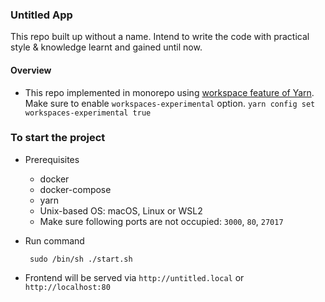 ### Untitled App
This repo built up without a name. Intend to write the code with practical style & knowledge learnt and gained until now.

#### Overview
- This repo implemented in monorepo using [workspace feature of Yarn](https://classic.yarnpkg.com/blog/2017/08/02/introducing-workspaces/). Make sure to enable `workspaces-experimental` option.
`yarn config set workspaces-experimental true` 


### To start  the project
- Prerequisites
    - docker
    - docker-compose
    - yarn
    - Unix-based OS: macOS, Linux or WSL2
    - Make sure following ports are not occupied: `3000`, `80`, `27017`
- Run command

       sudo /bin/sh ./start.sh
       
- Frontend will be served via `http://untitled.local` or `http://localhost:80`

